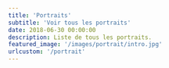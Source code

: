```yaml
---
title: 'Portraits'
subtitle: 'Voir tous les portraits'
date: 2018-06-30 00:00:00
description: Liste de tous les portraits.
featured_image: '/images/portrait/intro.jpg'
urlcustom: '/portrait'
---
```


